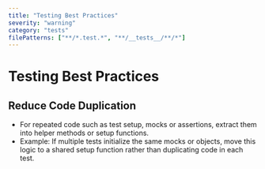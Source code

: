 ```yaml
---
title: "Testing Best Practices"
severity: "warning"
category: "tests"
filePatterns: ["**/*.test.*", "**/__tests__/**/*"]
---
```

# Testing Best Practices

## Reduce Code Duplication
- For repeated code such as test setup, mocks or assertions, extract them into helper methods or setup functions.
- Example: If multiple tests initialize the same mocks or objects, move this logic to a shared setup function rather than duplicating code in each test.
